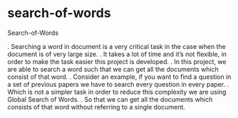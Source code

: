 # search-of-words

Search-of-Words

. Searching a word in document is a very critical task in the case when the document is of very large size.
. It takes a lot of time and it’s not flexible, in order to make the task easier this project is developed.
. In this project, we are able to search a word such that we can get all the documents which consist of that word.
. Consider an example, if you want to find a question in a set of previous papers we have to search every question in every paper.
. Which is not a simpler task in order to reduce this complexity we are using Global Search of Words.
. So that we can get all the documents which consists of that word without referring to a single document.
